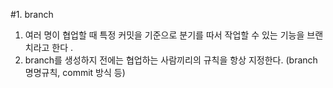 #1. branch
1. 여러 명이 협업할 때 특정 커밋을 기준으로 분기를 따서 작업할 수 있는 기능을 브랜치라고 한다 .
2. branch를 생성하지 전에는 협업하는 사람끼리의 규칙을 항상 지정한다. (branch 명명규칙, commit 방식 등)
